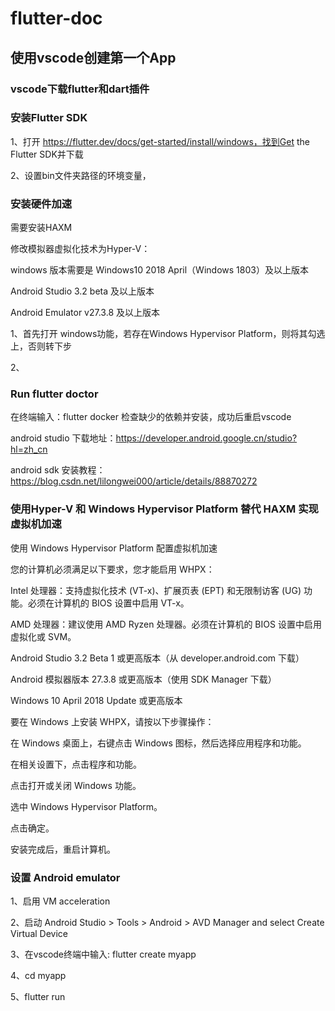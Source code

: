 # flutter-doc

## 使用vscode创建第一个App

### vscode下载flutter和dart插件

### 安装Flutter SDK

1、打开 https://flutter.dev/docs/get-started/install/windows，找到Get the Flutter SDK并下载

2、设置bin文件夹路径的环境变量，

### 安装硬件加速

需要安装HAXM


修改模拟器虚拟化技术为Hyper-V：

windows 版本需要是 Windows10 2018 April（Windows 1803）及以上版本

Android Studio 3.2 beta 及以上版本

Android Emulator v27.3.8 及以上版本


1、首先打开 windows功能，若存在Windows Hypervisor Platform，则将其勾选上，否则转下步

2、

### Run flutter doctor

在终端输入：flutter docker 检查缺少的依赖并安装，成功后重启vscode

android studio 下载地址：https://developer.android.google.cn/studio?hl=zh_cn

android sdk 安装教程：https://blog.csdn.net/lilongwei000/article/details/88870272

### 使用Hyper-V 和 Windows Hypervisor Platform 替代 HAXM 实现虚拟机加速

使用 Windows Hypervisor Platform 配置虚拟机加速

您的计算机必须满足以下要求，您才能启用 WHPX：

Intel 处理器：支持虚拟化技术 (VT-x)、扩展页表 (EPT) 和无限制访客 (UG) 功能。必须在计算机的 BIOS 设置中启用 VT-x。

AMD 处理器：建议使用 AMD Ryzen 处理器。必须在计算机的 BIOS 设置中启用虚拟化或 SVM。

Android Studio 3.2 Beta 1 或更高版本（从 developer.android.com 下载）

Android 模拟器版本 27.3.8 或更高版本（使用 SDK Manager 下载）

Windows 10 April 2018 Update 或更高版本

要在 Windows 上安装 WHPX，请按以下步骤操作：

在 Windows 桌面上，右键点击 Windows 图标，然后选择应用程序和功能。

在相关设置下，点击程序和功能。

点击打开或关闭 Windows 功能。

选中 Windows Hypervisor Platform。



点击确定。

安装完成后，重启计算机。

### 设置 Android emulator

1、启用 VM acceleration

2、启动 Android Studio > Tools > Android > AVD Manager and select Create Virtual Device

3、在vscode终端中输入: flutter create myapp

4、cd myapp

5、flutter run




